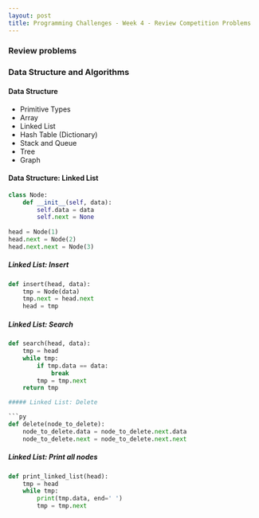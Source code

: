 ```yaml
---
layout: post
title: Programming Challenges - Week 4 - Review Competition Problems
---
```


### Review problems


### Data Structure and Algorithms

#### Data Structure

- Primitive Types
- Array
- Linked List
- Hash Table (Dictionary)
- Stack and Queue
- Tree
- Graph

#### Data Structure: Linked List

```py
class Node:
    def __init__(self, data):
        self.data = data
        self.next = None
        
head = Node(1)
head.next = Node(2)
head.next.next = Node(3)
```

##### Linked List: Insert

```py
def insert(head, data):
    tmp = Node(data)
    tmp.next = head.next
    head = tmp
```

##### Linked List: Search

```py
def search(head, data):
    tmp = head
    while tmp:
        if tmp.data == data:
            break
        tmp = tmp.next
    return tmp

##### Linked List: Delete

```py
def delete(node_to_delete):
    node_to_delete.data = node_to_delete.next.data
    node_to_delete.next = node_to_delete.next.next
```

##### Linked List: Print all nodes

```py
def print_linked_list(head):
    tmp = head
    while tmp:
        print(tmp.data, end=' ')
        tmp = tmp.next
```
